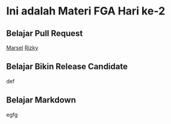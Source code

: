 # Ini adalah Materi FGA Hari ke-2

## Belajar Pull Request
[Marsel](marsel/index3.html)
[Rizky](hsn/rizky.html)
## Belajar Bikin Release Candidate
def
## Belajar Markdown
egfg
